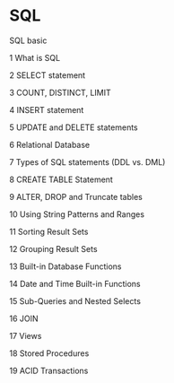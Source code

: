 # SQL
SQL basic

1 What is SQL

2 SELECT statement

3 COUNT, DISTINCT, LIMIT

4 INSERT statement

5 UPDATE and DELETE statements

6 Relational Database 

7 Types of SQL statements (DDL vs. DML)

8 CREATE TABLE Statement

9 ALTER, DROP and Truncate tables

10 Using String Patterns and Ranges

11 Sorting Result Sets

12 Grouping Result Sets

13 Built-in Database Functions

14 Date and Time Built-in Functions

15 Sub-Queries and Nested Selects

16 JOIN

17 Views

18 Stored Procedures

19 ACID Transactions

